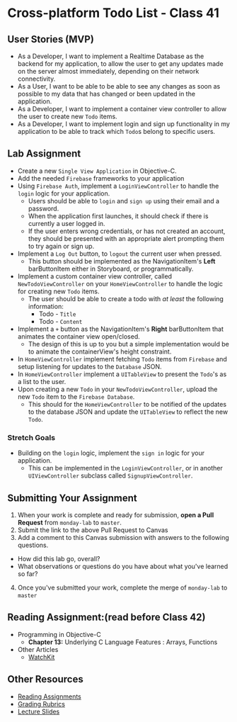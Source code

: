 # Cross-platform Todo List - Class 41  

## User Stories (MVP)  
- As a Developer, I want to implement a Realtime Database as the backend for my application, to allow the user to get any updates made on the server almost immediately, depending on their network connectivity.  
- As a User, I want to be able to be able to see any changes as soon as possible to my data that has changed or been updated in the application.  
- As a Developer, I want to implement a container view controller to allow the user to create new `Todo` items.  
- As a Developer, I want to implement login and sign up functionality in my application to be able to track which `Todo`s belong to specific users.  

## Lab Assignment  
* Create a new `Single View Application` in Objective-C.  
* Add the needed `Firebase` frameworks to your application  
* Using `Firebase Auth`, implement a `LoginViewController` to handle the `login` logic for your application.  
	* Users should be able to `login` and `sign up` using their email and a password.  
	* When the application first launches, it should check if there is currently a user logged in.  
	* If the user enters wrong credentials, or has not created an account, they should be presented with an appropriate alert prompting them to try again or sign up.  
* Implement a `Log Out` button, to `logout` the current user when pressed.  
	* This button should be implemented as the NavigationItem's **Left** barButtonItem either in Storyboard, or programmatically.  
* Implement a custom container view controller, called `NewTodoViewController` on your `HomeViewController` to handle the logic for creating new `Todo` items.  
	* The user should be able to create a todo with *at least* the following information: 
	 	* Todo - `Title`  
		* Todo - `Content`  
* Implement a `+` button as the NavigationItem's **Right** barButtonItem that animates the container view open/closed.  
	* The design of this is up to you but a simple implementation would be to animate the containerView's height constraint.  
* In `HomeViewController` implement fetching `Todo` items from `Firebase` and setup listening for updates to the `Database` JSON.  
* In `HomeViewController` implement a `UITableView` to present the `Todo`'s  as a list to the user.  
* Upon creating a new `Todo` in your `NewTodoViewController`, upload the new `Todo` item to the `Firebase Database`.  
	* This should for the `HomeViewController` to be notified of the updates to the database JSON and update the `UITableView` to reflect the new `Todo`.  

### Stretch Goals  
* Building on the `login` logic, implement the `sign in` logic for your application.  
 	* This can be implemented in the `LoginViewController`, or in another `UIViewController` subclass called `SignupViewController`.  
	

## Submitting Your Assignment  
1. When your work is complete and ready for submission, **open a Pull Request** from `monday-lab` to `master`.  
2. Submit the link to the above Pull Request to Canvas  
3. Add a comment to this Canvas submission with answers to the following questions.  
  - How did this lab go, overall?  
  - What observations or questions do you have about what you've learned so far?  
4. Once you've submitted your work, complete the merge of `monday-lab` to `master`  

## Reading Assignment:(read **before** Class 42)  
* Programming in Objective-C
  * **Chapter 13:** Underlying C Language Features : Arrays, Functions
* Other Articles
  * [WatchKit](http://nshipster.com/watchkit/)
  

## Other Resources
* [Reading Assignments](../../Resources/ra-grading-standard/)
* [Grading Rubrics](../../Resources/)
* [Lecture Slides](https://www.icloud.com/keynote/0zPetjTZEmbhVKhEj-Gf7pkVQ#Week9_Day1)
